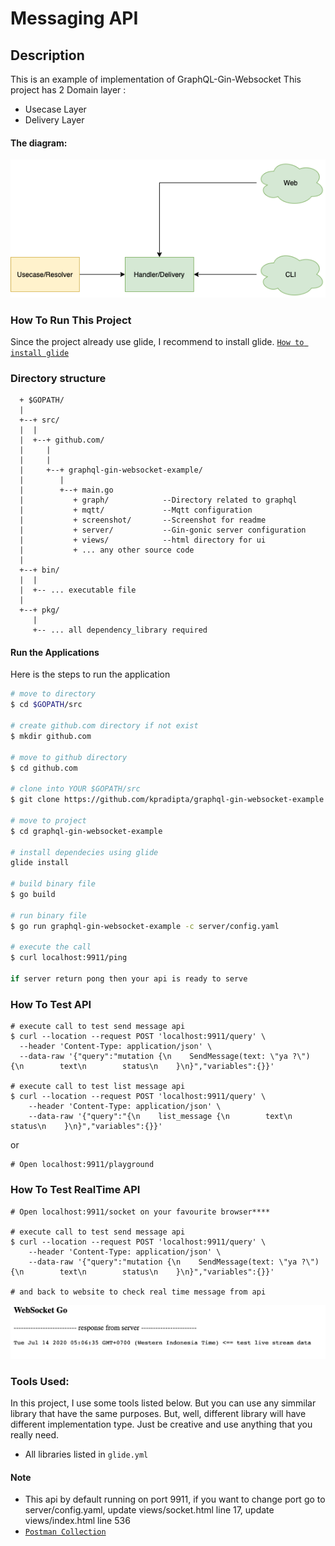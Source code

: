 # Messaging API

## Description
This is an example of implementation of GraphQL-Gin-Websocket
This project has  2 Domain layer :
 * Usecase Layer  
 * Delivery Layer

#### The diagram:

![Alt text](screenshot/architecture.png?raw=true "Title")

### How To Run This Project
Since the project already use glide, I recommend to install glide.
[`How to install glide`](https://glide.sh/)

### Directory structure

```
  + $GOPATH/
  |
  +--+ src/
  |  |
  |  +--+ github.com/
  |     |
  |     |
  |     +--+ graphql-gin-websocket-example/
  |        |
  |        +--+ main.go
  |           + graph/            --Directory related to graphql
  |           + mqtt/             --Mqtt configuration
  |           + screenshot/       --Screenshot for readme
  |           + server/           --Gin-gonic server configuration
  |           + views/            --html directory for ui
  |           + ... any other source code
  |
  +--+ bin/
  |  |
  |  +-- ... executable file
  |
  +--+ pkg/
     |
     +-- ... all dependency_library required

```

#### Run the Applications
Here is the steps to run the application

```bash
# move to directory
$ cd $GOPATH/src

# create github.com directory if not exist
$ mkdir github.com

# move to github directory
$ cd github.com

# clone into YOUR $GOPATH/src
$ git clone https://github.com/kpradipta/graphql-gin-websocket-example.git

# move to project
$ cd graphql-gin-websocket-example

# install dependecies using glide
glide install

# build binary file
$ go build

# run binary file
$ go run graphql-gin-websocket-example -c server/config.yaml

# execute the call 
$ curl localhost:9911/ping

if server return pong then your api is ready to serve
```

### How To Test API
```
# execute call to test send message api
$ curl --location --request POST 'localhost:9911/query' \
  --header 'Content-Type: application/json' \
  --data-raw '{"query":"mutation {\n    SendMessage(text: \"ya ?\") {\n        text\n        status\n    }\n}","variables":{}}'

# execute call to test list message api
$ curl --location --request POST 'localhost:9911/query' \
    --header 'Content-Type: application/json' \
    --data-raw '{"query":"{\n    list_message {\n        text\n        status\n    }\n}","variables":{}}'

```

or 

```
# Open localhost:9911/playground
```
### How To Test RealTime API

```
# Open localhost:9911/socket on your favourite browser****

# execute call to test send message api
$ curl --location --request POST 'localhost:9911/query' \
    --header 'Content-Type: application/json' \
    --data-raw '{"query":"mutation {\n    SendMessage(text: \"ya ?\") {\n        text\n        status\n    }\n}","variables":{}}'

# and back to website to check real time message from api
```
![Alt text](screenshot/ss2.png)

### Tools Used:
In this project, I use some tools listed below. But you can use any simmilar library that have the same purposes. But, well, different library will have different implementation type. Just be creative and use anything that you really need. 

- All libraries listed in `glide.yml`

#### Note
- This api by default running on port 9911, if you want to change port go to server/config.yaml, update views/socket.html line 17, update views/index.html line 536
- [`Postman Collection`](https://documenter.getpostman.com/view/485855/T17NbkDL?version=latest)
